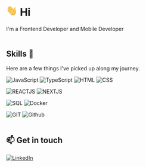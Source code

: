 # <img src="https://raw.githubusercontent.com/ABSphreak/ABSphreak/master/gifs/Hi.gif" width="30px"> Hi


I'm a Frontend Developer and Mobile Developer
<br/>
<br/>

## Skills 🚀

Here are a few things I've picked up along my journey.

![JavaScript](https://img.shields.io/badge/JavaScript-F7DF1E?style=for-the-badge&logo=javascript&logoColor=black) ![TypeScript](https://img.shields.io/badge/TypeScript-007ACC?style=for-the-badge&logo=typescript&logoColor=white) ![HTML](https://img.shields.io/badge/HTML5-E34F26?style=for-the-badge&logo=html5&logoColor=white) ![CSS](https://img.shields.io/badge/CSS-239120?&style=for-the-badge&logo=css3&logoColor=white) 

![REACTJS](https://img.shields.io/badge/react-06bcee?style=for-the-badge&logo=react&logoColor=black) ![NEXTJS](https://img.shields.io/badge/next.js-000000?style=for-the-badge&logo=next.js&logoColor=black)

![SQL](https://img.shields.io/badge/-SQL-000?style=for-the-badge&logo=MySQL&logoColor=4479A1) ![Docker](https://img.shields.io/badge/docker%20-%230db7ed.svg?&style=for-the-badge&logo=docker&logoColor=white) 

![GIT](https://img.shields.io/badge/git%20-%23F05033.svg?&style=for-the-badge&logo=git&logoColor=white) ![Github](https://img.shields.io/badge/github%20-%23121011.svg?&style=for-the-badge&logo=github&logoColor=white)
<br/>
<br/>
## 📫 Get in touch
[![LinkedIn](https://img.shields.io/badge/LinkedIn-0077B5?style=for-the-badge&logo=linkedin&logoColor=white)](https://www.linkedin.com/in/jose-vitor-segundo/)

<!-- ### Hi there 🚀
📫 How to reach me: josevitorsegundo2@gmail.com
**/** is a ✨ _special_ ✨ repository because its `README.md` (this file) appears on your GitHub profile.
Here are some ideas to get you started:
- 🔭 I’m currently working on ...
- 🌱 I’m currently learning ...
- 👯 I’m looking to collaborate on ...
- 🤔 I’m looking for help with ...
- 💬 Ask me about ...
- 📫 How to reach me: ...
- 😄 Pronouns: ...
- ⚡ Fun fact: ...
-->
